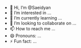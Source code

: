 - 👋 Hi, I’m @Saeidyan
- 👀 I’m interested in ...
- 🌱 I’m currently learning ...
- 💞️ I’m looking to collaborate on ...
- 📫 How to reach me ...
- 😄 Pronouns: ...
- ⚡ Fun fact: ...

<!---
Saeidyan/Saeidyan is a ✨ special ✨ repository because its `README.md` (this file) appears on your GitHub profile.
You can click the Preview link to take a look at your changes.
--->
